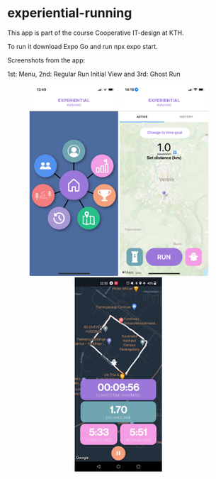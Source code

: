 # experiential-running

This app is part of the course Cooperative IT-design at KTH.

To run it download Expo Go and run npx expo start.

Screenshots from the app:

1st: Menu, 2nd: Regular Run Initial View and 3rd: Ghost Run

<div align="center">
    <img src="assets/screenshots/ER_menu.jpeg" alt="Menu" width="200"/>
    <img src="assets/screenshots/ER_regular_run.jpeg" alt="Regular Run Initial View" width="200"/>
    <img src="assets/screenshots/ER_ghost_run.png" alt="Ghost Run" width="200"/>
</div>
